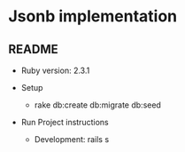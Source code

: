 # Jsonb implementation

## README

* Ruby version: 2.3.1

* Setup
  * rake db:create db:migrate db:seed


* Run Project instructions
  * Development: rails s


